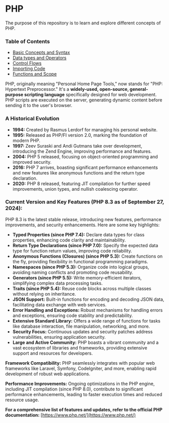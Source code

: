 # PHP

The purpose of this repository is to learn and explore different concepts of PHP.

### Table of Contents

- [Basic Concepts and Syntax](./01_Basics/Summary.md)
- [Data types and Operators](./02_DataTypes_and_Operators/Summary.md)
- [Control Flows](./03_Control_Flows/Summary.md)
- [Importing Code](./04_Importing_Code/Summary.md)
- [Functions and Scope](./05_Functions_and_Scopes/Summary.md)

PHP, originally meaning "Personal Home Page Tools," now stands for "PHP: Hypertext Preprocessor." It's a **widely-used, open-source, general-purpose scripting language** specifically designed for web development. PHP scripts are executed on the server, generating dynamic content before sending it to the user's browser.

### A Historical Evolution

- **1994:** Created by Rasmus Lerdorf for managing his personal website.
- **1995:** Released as PHP/FI version 2.0, marking the foundation of modern PHP.
- **1997:** Zeev Suraski and Andi Gutmans take over development, introducing the Zend Engine, improving performance and features.
- **2004:** PHP 5 released, focusing on object-oriented programming and improved security.
- **2016:** PHP 7 arrives, boasting significant performance enhancements and new features like anonymous functions and the return type declaration.
- **2020:** PHP 8 released, featuring JIT compilation for further speed improvements, union types, and nullish coalescing operator.

### Current Version and Key Features (PHP 8.3 as of September 27, 2024):

PHP 8.3 is the latest stable release, introducing new features, performance improvements, and security enhancements. Here are some key highlights:

- **Typed Properties (since PHP 7.4):**  Declare data types for class properties, enhancing code clarity and maintainability.
- **Return Type Declarations (since PHP 7.0):** Specify the expected data type for function return values, improving code reliability.
- **Anonymous Functions (Closures) (since PHP 5.3):** Create functions on the fly, providing flexibility in functional programming paradigms.
- **Namespaces (since PHP 5.3):** Organize code into logical groups, avoiding naming conflicts and promoting code reusability.
- **Generators (since PHP 5.5):**  Write memory-efficient iterators, simplifying complex data processing tasks.
- **Traits (since PHP 5.4):** Reuse code blocks across multiple classes without relying on inheritance. 
- **JSON Support:** Built-in functions for encoding and decoding JSON data, facilitating data exchange with web services.
- **Error Handling and Exceptions:** Robust mechanisms for handling errors and exceptions, ensuring code stability and predictability.
- **Extensive Standard Library:** Offers a wide range of functions for tasks like database interaction, file manipulation, networking, and more.
- **Security Focus:** Continuous updates and security patches address vulnerabilities, ensuring application security.
- **Large and Active Community:**  PHP boasts a vibrant community and a vast ecosystem of libraries and frameworks, providing extensive support and resources for developers.


**Framework Compatibility:** PHP seamlessly integrates with popular web frameworks like Laravel, Symfony, CodeIgniter, and more, enabling rapid development of robust web applications.

**Performance Improvements:** Ongoing optimizations in the PHP engine, including JIT compilation (since PHP 8.0), contribute to significant performance enhancements, leading to faster execution times and reduced resource usage.

**For a comprehensive list of features and updates, refer to the official PHP documentation:** [https://www.php.net/](https://www.php.net/)


